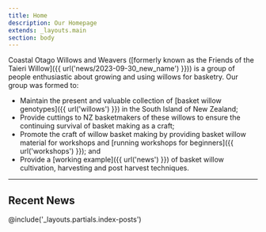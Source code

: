 ```yaml
---
title: Home
description: Our Homepage
extends: _layouts.main
section: body
---
```

Coastal Otago Willows and Weavers ([formerly known as the Friends of the Taieri Willow]({{ url('news/2023-09-30_new_name') }})) is a group of people enthusiastic about growing and using willows for basketry. Our group was formed to:

- Maintain the present and valuable collection of [basket willow genotypes]({{ url('willows') }}) in the South Island of New Zealand;  
- Provide cuttings to NZ basketmakers of these willows to ensure the continuing survival of basket making as a craft;  
- Promote the craft of willow basket making by providing basket willow material for workshops and [running workshops for beginners]({{ url('workshops') }}); and  
- Provide a [working example]({{ url('news') }}) of basket willow cultivation, harvesting and post harvest techniques.

<hr class="border-b my-6">

## Recent News

@include('_layouts.partials.index-posts')